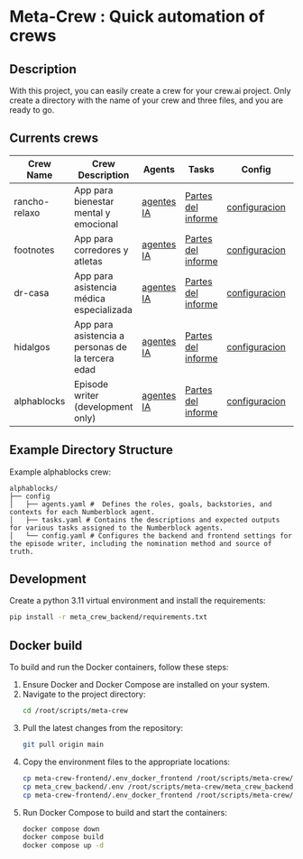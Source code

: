 # Meta-Crew : Quick automation of crews

## Description
With this project, you can easily create a crew for your crew.ai project. Only create a directory with the name of your crew and three files, and you are ready to go.

## Currents crews

| Crew Name      | Crew Description                          | Agents                                                                 | Tasks                                                                 | Config                                                                 | Caption                       |
|----------------|-------------------------------------------|-----------------------------------------------------------------------|-----------------------------------------------------------------------|-----------------------------------------------------------------------|-------------------------------|
| rancho-relaxo  | App para bienestar mental y emocional     | [agentes IA](etc/configs/rancho-relaxo/config/agents.yaml)           | [Partes del informe](etc/configs/rancho-relaxo/config/tasks.yaml)             | [configuracion](etc/configs/rancho-relaxo/config/config.yaml)           | Mental wellness app          |
| footnotes      | App para corredores y atletas             | [agentes IA](etc/configs/footnotes/config/agents.yaml)               | [Partes del informe](etc/configs/footnotes/config/tasks.yaml)                 | [configuracion](etc/configs/footnotes/config/config.yaml)               | Running and athlete app      |
| dr-casa        | App para asistencia médica especializada  | [agentes IA](etc/configs/dr-casa/config/agents.yaml)                 | [Partes del informe](etc/configs/dr-casa/config/tasks.yaml)                   | [configuracion](etc/configs/dr-casa/config/config.yaml)                 | Specialized medical assistance app |
| hidalgos       | App para asistencia a personas de la tercera edad | [agentes IA](etc/configs/hidalgos/config/agents.yaml)           | [Partes del informe](etc/configs/hidalgos/config/tasks.yaml)                 | [configuracion](etc/configs/hidalgos/config/config.yaml)                | Elderly assistance app       |
| alphablocks    | Episode writer (development only)                           | [agentes IA](etc/configs/alphablocks/config/agents.yaml)             | [Partes del informe](etc/configs/alphablocks/config/tasks.yaml)               | [configuracion](etc/configs/alphablocks/config/config.yaml)             | Create scripts for episodes  |

## Example Directory Structure

Example alphablocks crew:
```
alphablocks/
├── config
│   ├── agents.yaml #  Defines the roles, goals, backstories, and contexts for each Numberblock agent.
│   ├── tasks.yaml # Contains the descriptions and expected outputs for various tasks assigned to the Numberblock agents.
│   └── config.yaml # Configures the backend and frontend settings for the episode writer, including the nomination method and source of truth.
```

## Development
Create a python 3.11 virtual environment and install the requirements:
```bash
pip install -r meta_crew_backend/requirements.txt
```

## Docker build
To build and run the Docker containers, follow these steps:

1. Ensure Docker and Docker Compose are installed on your system.
2. Navigate to the project directory:
   ```bash
   cd /root/scripts/meta-crew
   ```
3. Pull the latest changes from the repository:
   ```bash
   git pull origin main
   ```
4. Copy the environment files to the appropriate locations:
   ```bash
   cp meta-crew-frontend/.env_docker_frontend /root/scripts/meta-crew/meta-crew-frontend/.env
   cp meta_crew_backend/.env /root/scripts/meta-crew/meta_crew_backend/.env
   cp meta-crew-frontend/.env_docker_frontend /root/scripts/meta-crew/meta-crew-frontend/.env_docker_frontend
   ```
5. Run Docker Compose to build and start the containers:
   ```bash
   docker compose down
   docker compose build
   docker compose up -d
   ```
